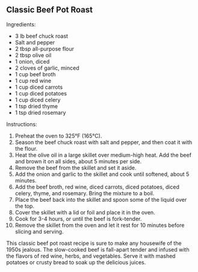 ## Classic Beef Pot Roast

Ingredients:
- 3 lb beef chuck roast
- Salt and pepper
- 2 tbsp all-purpose flour
- 2 tbsp olive oil
- 1 onion, diced
- 2 cloves of garlic, minced
- 1 cup beef broth
- 1 cup red wine
- 1 cup diced carrots
- 1 cup diced potatoes
- 1 cup diced celery
- 1 tsp dried thyme
- 1 tsp dried rosemary

Instructions:
1. Preheat the oven to 325°F (165°C).
2. Season the beef chuck roast with salt and pepper, and then coat it with the flour.
3. Heat the olive oil in a large skillet over medium-high heat. Add the beef and brown it on all sides, about 5 minutes per side.
4. Remove the beef from the skillet and set it aside.
5. Add the onion and garlic to the skillet and cook until softened, about 5 minutes.
6. Add the beef broth, red wine, diced carrots, diced potatoes, diced celery, thyme, and rosemary. Bring the mixture to a boil.
7. Place the beef back into the skillet and spoon some of the liquid over the top.
8. Cover the skillet with a lid or foil and place it in the oven.
9. Cook for 3-4 hours, or until the beef is fork-tender.
10. Remove the skillet from the oven and let it rest for 10 minutes before slicing and serving.

This classic beef pot roast recipe is sure to make any housewife of the 1950s jealous. The slow-cooked beef is fall-apart tender and infused with the flavors of red wine, herbs, and vegetables. Serve it with mashed potatoes or crusty bread to soak up the delicious juices.
